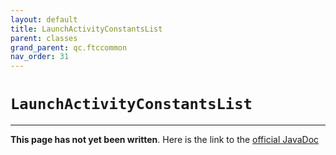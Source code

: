 ```yaml
---
layout: default
title: LaunchActivityConstantsList
parent: classes
grand_parent: qc.ftccommon
nav_order: 31
---
```

# `LaunchActivityConstantsList`
---
**This page has not yet been written**. Here is the link to the [official JavaDoc](https://ftctechnh.github.io/ftc_app/doc/javadoc/com/qualcomm/ftccommon/LaunchActivityConstantsList.html)
        